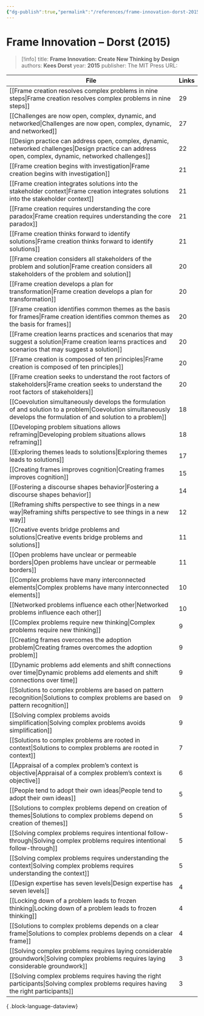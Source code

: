```yaml
---
{"dg-publish":true,"permalink":"/references/frame-innovation-dorst-2015/"}
---
```



# Frame Innovation – Dorst (2015)

> [!info]
> title: **Frame Innovation: Create New Thinking by Design**
> authors: **Kees Dorst**
> year: **2015**
> publisher: The MIT Press
> URL: 



| File                                                                                                                                                                      | Links |
| ------------------------------------------------------------------------------------------------------------------------------------------------------------------------- | ----- |
| [[Frame creation resolves complex problems in nine steps\|Frame creation resolves complex problems in nine steps]]                                                     | 29    |
| [[Challenges are now open, complex, dynamic, and networked\|Challenges are now open, complex, dynamic, and networked]]                                                 | 27    |
| [[Design practice can address open, complex, dynamic, networked challenges\|Design practice can address open, complex, dynamic, networked challenges]]                 | 22    |
| [[Frame creation begins with investigation\|Frame creation begins with investigation]]                                                                                 | 21    |
| [[Frame creation integrates solutions into the stakeholder context\|Frame creation integrates solutions into the stakeholder context]]                                 | 21    |
| [[Frame creation requires understanding the core paradox\|Frame creation requires understanding the core paradox]]                                                     | 21    |
| [[Frame creation thinks forward to identify solutions\|Frame creation thinks forward to identify solutions]]                                                           | 21    |
| [[Frame creation considers all stakeholders of the problem and solution\|Frame creation considers all stakeholders of the problem and solution]]                       | 20    |
| [[Frame creation develops a plan for transformation\|Frame creation develops a plan for transformation]]                                                               | 20    |
| [[Frame creation identifies common themes as the basis for frames\|Frame creation identifies common themes as the basis for frames]]                                   | 20    |
| [[Frame creation learns practices and scenarios that may suggest a solution\|Frame creation learns practices and scenarios that may suggest a solution]]               | 20    |
| [[Frame creation is composed of ten principles\|Frame creation is composed of ten principles]]                                                                         | 20    |
| [[Frame creation seeks to understand the root factors of stakeholders\|Frame creation seeks to understand the root factors of stakeholders]]                           | 20    |
| [[Coevolution simultaneously develops the formulation of and solution to a problem\|Coevolution simultaneously develops the formulation of and solution to a problem]] | 18    |
| [[Developing problem situations allows reframing\|Developing problem situations allows reframing]]                                                                     | 18    |
| [[Exploring themes leads to solutions\|Exploring themes leads to solutions]]                                                                                           | 17    |
| [[Creating frames improves cognition\|Creating frames improves cognition]]                                                                                             | 15    |
| [[Fostering a discourse shapes behavior\|Fostering a discourse shapes behavior]]                                                                                       | 14    |
| [[Reframing shifts perspective to see things in a new way\|Reframing shifts perspective to see things in a new way]]                                                   | 12    |
| [[Creative events bridge problems and solutions\|Creative events bridge problems and solutions]]                                                                       | 11    |
| [[Open problems have unclear or permeable borders\|Open problems have unclear or permeable borders]]                                                                   | 11    |
| [[Complex problems have many interconnected elements\|Complex problems have many interconnected elements]]                                                             | 10    |
| [[Networked problems influence each other\|Networked problems influence each other]]                                                                                   | 10    |
| [[Complex problems require new thinking\|Complex problems require new thinking]]                                                                                       | 9     |
| [[Creating frames overcomes the adoption problem\|Creating frames overcomes the adoption problem]]                                                                     | 9     |
| [[Dynamic problems add elements and shift connections over time\|Dynamic problems add elements and shift connections over time]]                                       | 9     |
| [[Solutions to complex problems are based on pattern recognition\|Solutions to complex problems are based on pattern recognition]]                                     | 9     |
| [[Solving complex problems avoids simplification\|Solving complex problems avoids simplification]]                                                                     | 9     |
| [[Solutions to complex problems are rooted in context\|Solutions to complex problems are rooted in context]]                                                           | 7     |
| [[Appraisal of a complex problem’s context is objective\|Appraisal of a complex problem’s context is objective]]                                                       | 6     |
| [[People tend to adopt their own ideas\|People tend to adopt their own ideas]]                                                                                         | 5     |
| [[Solutions to complex problems depend on creation of themes\|Solutions to complex problems depend on creation of themes]]                                             | 5     |
| [[Solving complex problems requires intentional follow-through\|Solving complex problems requires intentional follow-through]]                                         | 5     |
| [[Solving complex problems requires understanding the context\|Solving complex problems requires understanding the context]]                                           | 5     |
| [[Design expertise has seven levels\|Design expertise has seven levels]]                                                                                               | 4     |
| [[Locking down of a problem leads to frozen thinking\|Locking down of a problem leads to frozen thinking]]                                                             | 4     |
| [[Solutions to complex problems depends on a clear frame\|Solutions to complex problems depends on a clear frame]]                                                     | 4     |
| [[Solving complex problems requires laying considerable groundwork\|Solving complex problems requires laying considerable groundwork]]                                 | 3     |
| [[Solving complex problems requires having the right participants\|Solving complex problems requires having the right participants]]                                   | 3     |

{ .block-language-dataview}
